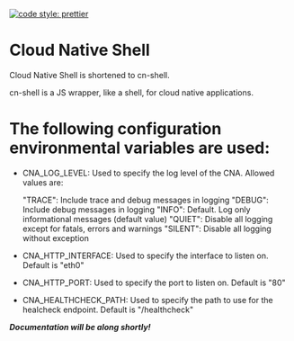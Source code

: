 [![code style: prettier](https://img.shields.io/badge/code_style-prettier-ff69b4.svg?style=flat-square)](https://github.com/prettier/prettier)

# Cloud Native Shell

Cloud Native Shell is shortened to cn-shell.

cn-shell is a JS wrapper, like a shell, for cloud native applications.

# The following configuration environmental variables are used:

- CNA_LOG_LEVEL: Used to specify the log level of the CNA. Allowed values are:

  "TRACE": Include trace and debug messages in logging
  "DEBUG": Include debug messages in logging
  "INFO": Default. Log only informational messages (default value)
  "QUIET": Disable all logging except for fatals, errors and warnings
  "SILENT": Disable all logging without exception

- CNA_HTTP_INTERFACE: Used to specify the interface to listen on. Default is "eth0"

- CNA_HTTP_PORT: Used to specify the port to listen on. Default is "80"

- CNA_HEALTHCHECK_PATH: Used to specify the path to use for the healcheck endpoint. Default is "/healthcheck"

_**Documentation will be along shortly!**_
